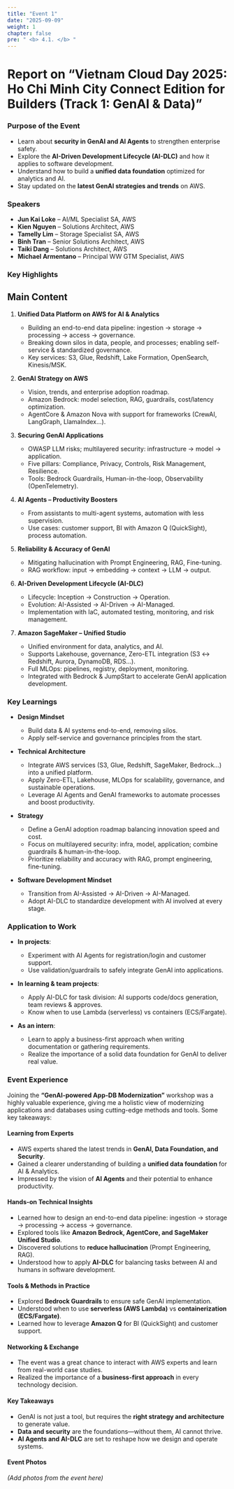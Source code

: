 ```yaml
---
title: "Event 1"
date: "2025-09-09"
weight: 1
chapter: false
pre: " <b> 4.1. </b> "
---
```


# Report on “Vietnam Cloud Day 2025: Ho Chi Minh City Connect Edition for Builders (Track 1: GenAI & Data)”

### Purpose of the Event

- Learn about **security in GenAI and AI Agents** to strengthen enterprise safety.
- Explore the **AI-Driven Development Lifecycle (AI-DLC)** and how it applies to software development.
- Understand how to build a **unified data foundation** optimized for analytics and AI.
- Stay updated on the **latest GenAI strategies and trends** on AWS.

### Speakers

- **Jun Kai Loke** – AI/ML Specialist SA, AWS
- **Kien Nguyen** – Solutions Architect, AWS
- **Tamelly Lim** – Storage Specialist SA, AWS
- **Binh Tran** – Senior Solutions Architect, AWS
- **Taiki Dang** – Solutions Architect, AWS
- **Michael Armentano** – Principal WW GTM Specialist, AWS

### Key Highlights

## Main Content

1. **Unified Data Platform on AWS for AI & Analytics**

   - Building an end-to-end data pipeline: ingestion → storage → processing → access → governance.
   - Breaking down silos in data, people, and processes; enabling self-service & standardized governance.
   - Key services: S3, Glue, Redshift, Lake Formation, OpenSearch, Kinesis/MSK.

2. **GenAI Strategy on AWS**

   - Vision, trends, and enterprise adoption roadmap.
   - Amazon Bedrock: model selection, RAG, guardrails, cost/latency optimization.
   - AgentCore & Amazon Nova with support for frameworks (CrewAI, LangGraph, LlamaIndex...).

3. **Securing GenAI Applications**

   - OWASP LLM risks; multilayered security: infrastructure → model → application.
   - Five pillars: Compliance, Privacy, Controls, Risk Management, Resilience.
   - Tools: Bedrock Guardrails, Human-in-the-loop, Observability (OpenTelemetry).

4. **AI Agents – Productivity Boosters**

   - From assistants to multi-agent systems, automation with less supervision.
   - Use cases: customer support, BI with Amazon Q (QuickSight), process automation.

5. **Reliability & Accuracy of GenAI**

   - Mitigating hallucination with Prompt Engineering, RAG, Fine-tuning.
   - RAG workflow: input → embedding → context → LLM → output.

6. **AI-Driven Development Lifecycle (AI-DLC)**

   - Lifecycle: Inception → Construction → Operation.
   - Evolution: AI-Assisted → AI-Driven → AI-Managed.
   - Implementation with IaC, automated testing, monitoring, and risk management.

7. **Amazon SageMaker – Unified Studio**
   - Unified environment for data, analytics, and AI.
   - Supports Lakehouse, governance, Zero-ETL integration (S3 ↔ Redshift, Aurora, DynamoDB, RDS...).
   - Full MLOps: pipelines, registry, deployment, monitoring.
   - Integrated with Bedrock & JumpStart to accelerate GenAI application development.

### Key Learnings

- **Design Mindset**

  - Build data & AI systems end-to-end, removing silos.
  - Apply self-service and governance principles from the start.

- **Technical Architecture**

  - Integrate AWS services (S3, Glue, Redshift, SageMaker, Bedrock…) into a unified platform.
  - Apply Zero-ETL, Lakehouse, MLOps for scalability, governance, and sustainable operations.
  - Leverage AI Agents and GenAI frameworks to automate processes and boost productivity.

- **Strategy**

  - Define a GenAI adoption roadmap balancing innovation speed and cost.
  - Focus on multilayered security: infra, model, application; combine guardrails & human-in-the-loop.
  - Prioritize reliability and accuracy with RAG, prompt engineering, fine-tuning.

- **Software Development Mindset**
  - Transition from AI-Assisted → AI-Driven → AI-Managed.
  - Adopt AI-DLC to standardize development with AI involved at every stage.

### Application to Work

- **In projects**:

  - Experiment with AI Agents for registration/login and customer support.
  - Use validation/guardrails to safely integrate GenAI into applications.

- **In learning & team projects**:

  - Apply AI-DLC for task division: AI supports code/docs generation, team reviews & approves.
  - Know when to use Lambda (serverless) vs containers (ECS/Fargate).

- **As an intern**:
  - Learn to apply a business-first approach when writing documentation or gathering requirements.
  - Realize the importance of a solid data foundation for GenAI to deliver real value.

### Event Experience

Joining the **“GenAI-powered App-DB Modernization”** workshop was a highly valuable experience, giving me a holistic view of modernizing applications and databases using cutting-edge methods and tools. Some key takeaways:

#### Learning from Experts

- AWS experts shared the latest trends in **GenAI, Data Foundation, and Security**.
- Gained a clearer understanding of building a **unified data foundation** for AI & Analytics.
- Impressed by the vision of **AI Agents** and their potential to enhance productivity.

#### Hands-on Technical Insights

- Learned how to design an end-to-end data pipeline: ingestion → storage → processing → access → governance.
- Explored tools like **Amazon Bedrock, AgentCore, and SageMaker Unified Studio**.
- Discovered solutions to **reduce hallucination** (Prompt Engineering, RAG).
- Understood how to apply **AI-DLC** for balancing tasks between AI and humans in software development.

#### Tools & Methods in Practice

- Explored **Bedrock Guardrails** to ensure safe GenAI implementation.
- Understood when to use **serverless (AWS Lambda)** vs **containerization (ECS/Fargate)**.
- Learned how to leverage **Amazon Q** for BI (QuickSight) and customer support.

#### Networking & Exchange

- The event was a great chance to interact with AWS experts and learn from real-world case studies.
- Realized the importance of a **business-first approach** in every technology decision.

#### Key Takeaways

- GenAI is not just a tool, but requires the **right strategy and architecture** to generate value.
- **Data and security** are the foundations—without them, AI cannot thrive.
- **AI Agents and AI-DLC** are set to reshape how we design and operate systems.

#### Event Photos

_(Add photos from the event here)_
